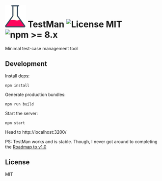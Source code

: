 <h1>
  <img src="https://raw.githubusercontent.com/schowdhuri/testman/master/common/images/TestMan.png" alt="Logo" />
  TestMan
  
  <img src="https://img.shields.io/badge/license-MIT-blue.svg" alt="License MIT" />
  <img src="https://img.shields.io/badge/node-%3E=8.x-brightgreen.svg" alt="npm >= 8.x" />
</h1>

Minimal test-case management tool

## Development

Install deps:
```
npm install
```
Generate production bundles:
```
npm run build
```

Start the server:
```
npm start
```

Head to http://localhost:3200/


PS: TestMan works and is stable. Though, I never got around to completing the [Roadmap to v1.0](https://github.com/schowdhuri/testman/projects/1?fullscreen=true)

## License
MIT
